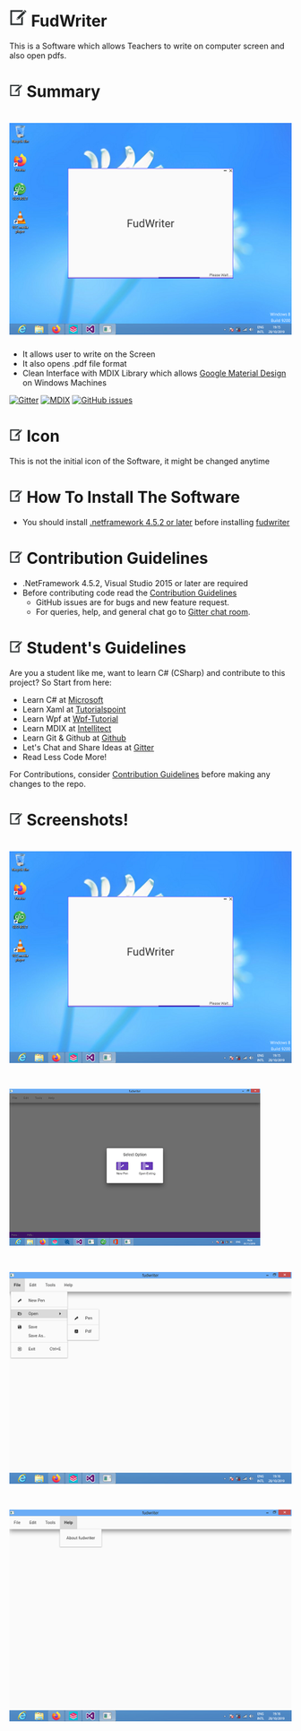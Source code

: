 # ![Alt text](web/images/pen32.png "FudWriter") FudWriter

This is a Software which allows Teachers to write on computer screen and also open pdfs.

# ![Alt text](web/images/pen24.png "Summary") Summary
# ![Alt text](web/images/Screenshot1.png "Splash Screen")

* It allows user to write on the Screen
* It also opens .pdf file format
* Clean Interface with MDIX Library which allows [Google Material Design](https://material.io/design/) on Windows Machines

[![Gitter](https://img.shields.io/badge/Gitter-Join%20Chat,%20Help,%20Say%20Hello!-green.svg?logo=gitter&style=flat-square)](https://gitter.im/fudfc/fudwriter)
[![MDIX](https://img.shields.io/badge/Library-Material%20Design%20in%20Xaml-informational)](http://materialdesigninxaml.net/)
[![GitHub issues](https://img.shields.io/github/issues/mustaphayusuf/fudwriter)](https://github.com/mustaphayusuf/fudwriter/issues)

# ![Alt text](web/images/pen24.png "How To Install!") Icon
This is not the initial icon of the Software, it might be changed anytime

# ![Alt text](web/images/pen24.png "How To Install!") How To Install The Software
* You should install [.netframework 4.5.2 or later](https://dotnet.microsoft.com/download/dotnet-framework) before installing [fudwriter](https://github.com/mustaphayusuf/fudwriter/releases)

# ![Alt text](web/images/pen24.png "Contributions") Contribution Guidelines

* .NetFramework 4.5.2, Visual Studio 2015 or later are required
* Before contributing code read the [Contribution Guidelines](.github/CONTRIBUTING.md)
  * GitHub issues are for bugs and new feature request.
  * For queries, help, and general chat go to [Gitter chat room](https://gitter.im/fudfc/fudwriter).

# ![Alt text](web/images/pen24.png "Student's Guidelines") Student's Guidelines
Are you a student like me, want to learn C# (CSharp) and contribute to this project? So Start from here:
* Learn C# at [Microsoft](https://docs.microsoft.com/en-us/dotnet/csharp/programming-guide/)
* Learn Xaml at [Tutorialspoint](https://www.tutorialspoint.com/xaml/index.htm)
* Learn Wpf at [Wpf-Tutorial](https://wpf-tutorial.com/)
* Learn MDIX at [Intellitect](https://intellitect.com/getting-started-material-design-in-xaml/)
* Learn Git & Github at [Github](https://guides.github.com/)
* Let's Chat and Share Ideas at [Gitter](https://gitter.im/fudfc/fudwriter)
* Read Less Code More!

For Contributions, consider [Contribution Guidelines](.github/CONTRIBUTING.md) before making any changes to the repo.


# ![Alt text](web/images/pen24.png "Screenshots") Screenshots!
# ![Alt text](web/images/Screenshot1.png "Splash Screen")
# ![Alt text](web/images/Screenshot0003.png "Option Dialog")
# ![Alt text](web/images/Screenshot2.png "Menus")
# ![Alt text](web/images/Screenshot3.png "Menus")

